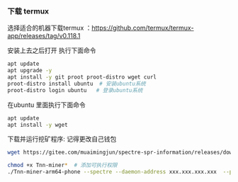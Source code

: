 ### 下载 termux

选择适合的机器下载termux ：https://github.com/termux/termux-app/releases/tag/v0.118.1

安装上去之后打开 执行下面命令

```bash
apt update
apt upgrade -y
apt install -y git proot proot-distro wget curl
proot-distro install ubuntu  # 安装ubuntu系统
proot-distro login ubuntu   # 登录ubuntu系统
```



在ubuntu 里面执行下面命令

```bash
apt update
apt install -y wget  
```

下载并运行挖矿程序: 记得更改自己钱包

```bash
wget https://gitee.com/muaimingjun/spectre-spr-information/releases/download/v0.3.6/Tnn-miner-arm64-phone   # 下载锄头

chmod +x Tnn-miner*  # 添加可执行权限
./Tnn-miner-arm64-phone --spectre --daemon-address xxx.xxx.xxx.xxx  --port  5555 --wallet spectre:xxxxxxxxxxxxxxxxxxxxxxxxxg --threads 8

```



